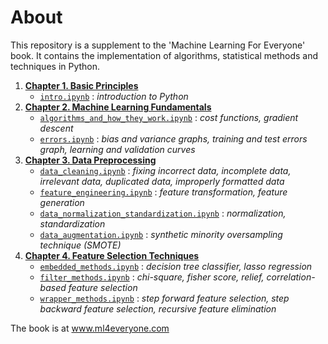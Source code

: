 # About

This repository is a supplement to the 'Machine Learning For Everyone' book. It contains the implementation of algorithms, statistical methods and techniques in Python.

1. [**Chapter 1. Basic Principles**](https://github.com/5x12/ml4everyone/tree/master/Chapter%201.%20Basic%20Principles)
    - [`intro.ipynb`](www.google.com) : *introduction to Python*
2. [**Chapter 2. Machine Learning Fundamentals**](https://github.com/5x12/ml4everyone/tree/master/Chapter%202.%20Machine%20Learning%20Fundamentals)
    - [`algorithms_and_how_they_work.ipynb`](https://github.com/5x12/ml4everyone/blob/master/Chapter%202.%20Machine%20Learning%20Fundamentals/algorithms_and_how_they_work.ipynb) : *cost functions, gradient descent*
    - [`errors.ipynb`](https://github.com/5x12/ml4everyone/blob/master/Chapter%202.%20Machine%20Learning%20Fundamentals/errors.ipynb) : *bias and variance graphs, training and test errors graph, learning and validation curves*
3. [**Chapter 3. Data Preprocessing**](https://github.com/5x12/ml4everyone/tree/master/Chapter%203.%20Data%20Preprocessing)
    - [`data_cleaning.ipynb`](https://github.com/5x12/ml4everyone/blob/master/Chapter%203.%20Data%20Preprocessing/data_cleaning.ipynb) : *fixing incorrect data, incomplete data, irrelevant data, duplicated data, improperly formatted data*
    - [`feature_engineering.ipynb`](https://github.com/5x12/ml4everyone/blob/master/Chapter%203.%20Data%20Preprocessing/feature_engineering.ipynb) : *feature transformation, feature generation*
    - [`data_normalization_standardization.ipynb`](https://github.com/5x12/ml4everyone/blob/master/Chapter%203.%20Data%20Preprocessing/data_normalization_standardization.ipynb) : *normalization, standardization*
    - [`data_augmentation.ipynb`](https://github.com/5x12/ml4everyone/blob/master/Chapter%203.%20Data%20Preprocessing/data_augmentation.ipynb) : *synthetic minority oversampling technique (SMOTE)*
4. [**Chapter 4. Feature Selection Techniques**](https://github.com/5x12/ml4everyone/tree/master/Chapter%204.%20Feature%20Selection%20Techniques)
    - [`embedded_methods.ipynb`](https://github.com/5x12/ml4everyone/blob/master/Chapter%204.%20Feature%20Selection%20Techniques/embedded_methods.ipynb) : *decision tree classifier, lasso regression*
    - [`filter_methods.ipynb`](https://github.com/5x12/ml4everyone/blob/master/Chapter%204.%20Feature%20Selection%20Techniques/filter_methods.ipynb) : *chi-square, fisher score, relief, correlation-based feature selection*
    - [`wrapper_methods.ipynb`](https://github.com/5x12/ml4everyone/blob/master/Chapter%204.%20Feature%20Selection%20Techniques/wrapper_methods.ipynb) : *step forward feature selection, step backward feature selection, recursive feature elimination*


The book is at www.ml4everyone.com
